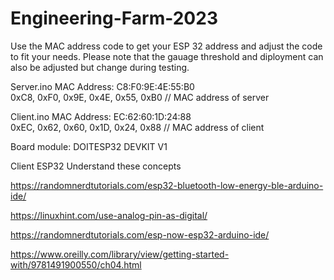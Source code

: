 # Engineering-Farm-2023

Use the MAC address code to get your ESP 32 address and adjust the code to fit your needs.
Please note that the gauage threshold and diployment can also be adjusted but change during testing.

Server.ino
MAC Address: C8:F0:9E:4E:55:B0  
0xC8, 0xF0, 0x9E, 0x4E, 0x55, 0xB0 // MAC address of server 

Client.ino
MAC Address: EC:62:60:1D:24:88    
0xEC, 0x62, 0x60, 0x1D, 0x24, 0x88 // MAC address of client


Board module: DOITESP32 DEVKIT V1 

Client ESP32 Understand these concepts

https://randomnerdtutorials.com/esp32-bluetooth-low-energy-ble-arduino-ide/

https://linuxhint.com/use-analog-pin-as-digital/

https://randomnerdtutorials.com/esp-now-esp32-arduino-ide/

https://www.oreilly.com/library/view/getting-started-with/9781491900550/ch04.html
